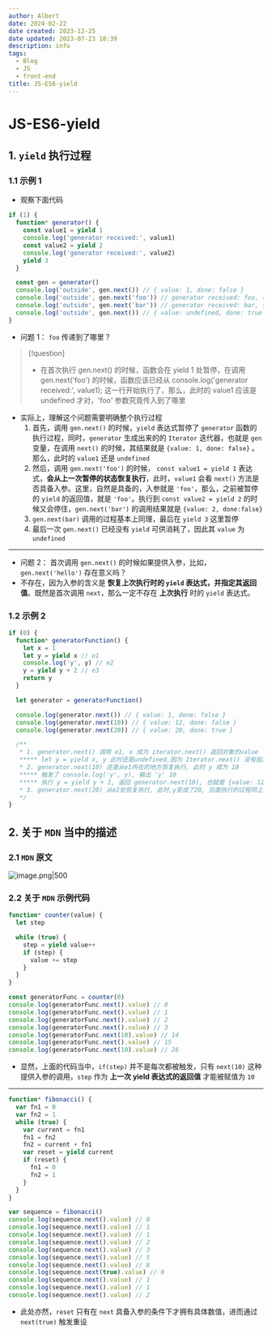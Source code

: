 ```yaml
---
author: Albert
date: 2024-02-22
date created: 2023-12-25
date updated: 2023-07-23 18:39
description: info
tags:
  - Blog
  - JS
  - front-end
title: JS-ES6-yield
---
```


# JS-ES6-yield

## 1. `yield` 执行过程

### 1.1 示例 1

- 观察下面代码

```js
if (1) {
  function* generator() {
    const value1 = yield 1
    console.log('generator received:', value1)
    const value2 = yield 2
    console.log('generator received:', value2)
    yield 3
  }

  const gen = generator()
  console.log('outside', gen.next()) // { value: 1, done: false }
  console.log('outside', gen.next('foo')) // generator received: foo, { value: 2, done: false }
  console.log('outside', gen.next('bar')) // generator received: bar, { value: 3, done: false }
  console.log('outside', gen.next()) // { value: undefined, done: true }
}
```

- 问题 1： `foo` 传递到了哪里？

> [!question]
>
> - 在首次执行 gen.next() 的时候，函数会在 yield 1 处暂停，在调用 gen.next('foo') 的时候，函数应该已经从 console.log('generator received:', value1); 这一行开始执行了，那么，此时的 value1 应该是 undefined 才对，'foo' 参数究竟传入到了哪里

- 实际上，理解这个问题需要明确整个执行过程
  1. 首先，调用 `gen.next()` 的时候，`yield` 表达式暂停了 `generator` 函数的执行过程，同时，`generator` 生成出来的的 `Iterator` 迭代器，也就是 `gen` 变量，在调用 `next()` 的时候，其结果就是 `{value: 1, done: false}` 。那么，此时的 `value1` 还是 `undefined`
  2. 然后，调用 `gen.next('foo')` 的时候， `const value1 = yield 1` 表达式，**会从上一次暂停的状态恢复执行**，此时，`value1` 会看 `next()` 方法是否具备入参。这里，自然是具备的，入参就是 `'foo'`，那么，之前被暂停的 `yield` 的返回值，就是 `'foo'`。执行到 `const value2 = yield 2` 的时候又会停住，`gen.next('bar')` 的调用结果就是 `{value: 2, done:false}`
  3. `gen.next(bar)` 调用的过程基本上同理，最后在 `yield 3` 这里暂停
  4. 最后一次 `gen.next()` 已经没有 `yield` 可供消耗了，因此其 `value` 为 `undefined`

---

- 问题 2： 首次调用 `gen.next()` 的时候如果提供入参，比如，`gen.next('hello')` 存在意义吗？
- 不存在，因为入参的含义是 **恢复上次执行时的 `yield` 表达式，并指定其返回值**。既然是首次调用 `next`，那么一定不存在 **上次执行** 时的 `yield` 表达式。

### 1.2 示例 2

```js
if (0) {
  function* generatorFunction() {
    let x = 1
    let y = yield x // e1
    console.log('y', y) // e2
    y = yield y + 2 // e3
    return y
  }

  let generator = generatorFunction()

  console.log(generator.next()) // { value: 1, done: false }
  console.log(generator.next(10)) // { value: 12, done: false }
  console.log(generator.next(20)) // { value: 20, done: true }

  /**
   * 1. generator.next() 调用 e1, x 成为 iterator.next() 返回对象的value
   ***** let y = yield x, y 此时还是undefined,因为 Iterator.next() 没有指定入参
   * 2. generator.next(10) 还是从e1所在的地方恢复执行, 此时 y 成为 10
   ***** 触发了 console.log('y', y), 输出 'y' 10
   ***** 执行 y = yield y + 2, 返回 generator.next(10), 也就是 {value: 12, done: false}
   * 3. generator.next(20) 从e2处恢复执行, 此时,y变成了20, 后面执行的过程同上
   */
}
```

## 2. 关于 `MDN` 当中的描述

### 2.1 `MDN` 原文

![image.png|500](https://img-20221128.oss-cn-shanghai.aliyuncs.com/img-2023-05/20230723181711.png)

### 2.2 关于 `MDN` 示例代码

```js
function* counter(value) {
  let step

  while (true) {
    step = yield value++
    if (step) {
      value += step
    }
  }
}

const generatorFunc = counter(0)
console.log(generatorFunc.next().value) // 0
console.log(generatorFunc.next().value) // 1
console.log(generatorFunc.next().value) // 2
console.log(generatorFunc.next().value) // 3
console.log(generatorFunc.next(10).value) // 14
console.log(generatorFunc.next().value) // 15
console.log(generatorFunc.next(10).value) // 26
```

- 显然，上面的代码当中，`if(step)` 并不是每次都被触发，只有 `next(10)` 这种提供入参的调用，`step` 作为 **上一次 yield 表达式的返回值** 才能被赋值为 `10`

---

```js
function* fibonacci() {
  var fn1 = 0
  var fn2 = 1
  while (true) {
    var current = fn1
    fn1 = fn2
    fn2 = current + fn1
    var reset = yield current
    if (reset) {
      fn1 = 0
      fn2 = 1
    }
  }
}

var sequence = fibonacci()
console.log(sequence.next().value) // 0
console.log(sequence.next().value) // 1
console.log(sequence.next().value) // 1
console.log(sequence.next().value) // 2
console.log(sequence.next().value) // 3
console.log(sequence.next().value) // 5
console.log(sequence.next().value) // 8
console.log(sequence.next(true).value) // 0
console.log(sequence.next().value) // 1
console.log(sequence.next().value) // 1
console.log(sequence.next().value) // 2
```

- 此处亦然，`reset` 只有在 `next` 具备入参的条件下才拥有具体数值，进而通过 `next(true)` 触发重设

